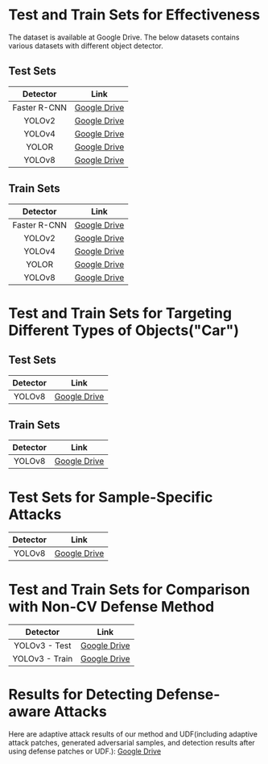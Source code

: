 # Test and Train Sets for Effectiveness
The dataset is available at Google Drive. The below datasets contains various datasets with different object detector. 

## Test Sets

|   Detector   |                             Link                             |
| :----------: | :----------------------------------------------------------: |
| Faster R-CNN | [Google Drive](https://drive.google.com/file/d/1BzQ4eWEXdK5K1KE98fFyPU-Lz650DSml/view?usp=sharing) |
|    YOLOv2    | [Google Drive](https://drive.google.com/file/d/1QdV8VBk5rVVmEa_Xz9ZEafT_MdNYRMf6/view?usp=sharing) |
|    YOLOv4    | [Google Drive](https://drive.google.com/file/d/1L0DLt9M2mC9gfgdKxvWomwapJIi1H72p/view?usp=sharing) |
|    YOLOR     | [Google Drive](https://drive.google.com/file/d/1dK5G4CZXw9qIgF-D0vS5Ty3b1QXwsuWf/view?usp=sharing) |
|    YOLOv8    | [Google Drive](https://drive.google.com/file/d/1Z6-yME6VmyEmenBi9lhzUmxihs6rrMEN/view?usp=sharing) |



## Train Sets

|   Detector   |                             Link                             |
| :----------: | :----------------------------------------------------------: |
| Faster R-CNN | [Google Drive](https://drive.google.com/file/d/1dWwBLSf5scyOdzGMncTxOqXklfM_dsIE/view?usp=sharing) |
|    YOLOv2    | [Google Drive](https://drive.google.com/file/d/1Q7v7qDC-EjpBcvx49tIcuQ6JZwGw-Z4b/view?usp=sharing) |
|    YOLOv4    | [Google Drive](https://drive.google.com/file/d/1T_w2JLBl6V0JxfB6jgOmh5wTVZgVhW2G/view?usp=sharing) |
|    YOLOR     | [Google Drive](https://drive.google.com/file/d/1iDQIITsdASAiMJnzmzJkIDuxRPpDZpfu/view?usp=sharing) |
|    YOLOv8    | [Google Drive](https://drive.google.com/file/d/1Og54osrtKdCQXci-aoQ7HuWStDe2IaeN/view?usp=sharing) |





# Test and Train  Sets for Targeting Different Types of Objects("Car")

## Test Sets


| Detector |                             Link                             |
| :------: | :----------------------------------------------------------: |
|  YOLOv8  | [Google Drive](https://drive.google.com/file/d/1710gNwWLuGBZoXtZx6Cl4HjNg--uZaXd/view?usp=sharing) |

## Train Sets


| Detector |                             Link                             |
| :------: | :----------------------------------------------------------: |
|  YOLOv8  | [Google Drive](https://drive.google.com/file/d/17BdtsZ918b6bIopyE-7Ok-ke-zrKG6fl/view?usp=sharing) |





# Test Sets for Sample-Specific Attacks




| Detector |                             Link                             |
| :------: | :----------------------------------------------------------: |
|  YOLOv8  | [Google Drive](https://drive.google.com/file/d/1W2qBSrutHCRiQWJ0syJSVhFfvrAKGYHY/view?usp=sharing) |



# Test and Train Sets for Comparison with Non-CV Defense Method




|    Detector    |                             Link                             |
| :------------: | :----------------------------------------------------------: |
| YOLOv3 - Test  | [Google Drive](https://drive.google.com/file/d/1tjmhOTQVyggMU5feFqE9nnddVRBv1ry-/view?usp=sharing) |
| YOLOv3 - Train | [Google Drive](https://drive.google.com/file/d/16hYNzr3VaphrvTO0tfw8Jj7soZ8N26Oy/view?usp=sharing) |






# Results for Detecting Defense-aware Attacks	

Here are adaptive attack results of our method and UDF(including adaptive attack patches, generated adversarial samples, and detection results after using defense patches or UDF.):   [Google Drive](https://drive.google.com/file/d/1jlh6xO5XLYc__P5JyAFqYcKp-7R76IgK/view?usp=sharing) 
